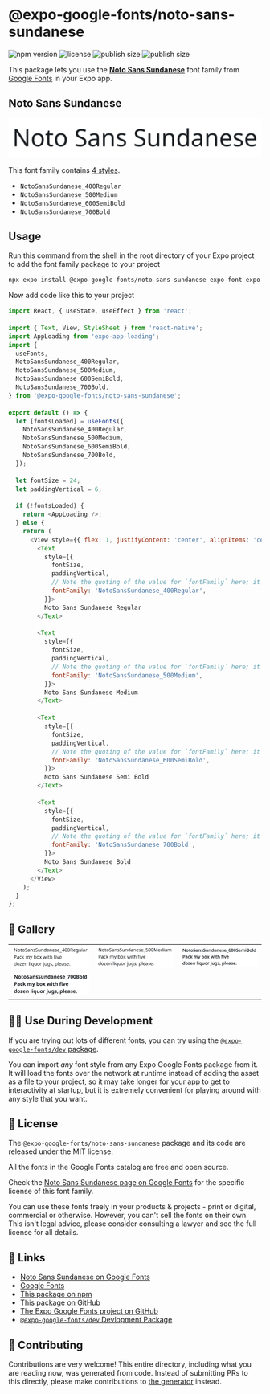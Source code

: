 # @expo-google-fonts/noto-sans-sundanese

![npm version](https://flat.badgen.net/npm/v/@expo-google-fonts/noto-sans-sundanese)
![license](https://flat.badgen.net/github/license/expo/google-fonts)
![publish size](https://flat.badgen.net/packagephobia/install/@expo-google-fonts/noto-sans-sundanese)
![publish size](https://flat.badgen.net/packagephobia/publish/@expo-google-fonts/noto-sans-sundanese)

This package lets you use the [**Noto Sans Sundanese**](https://fonts.google.com/specimen/Noto+Sans+Sundanese) font family from [Google Fonts](https://fonts.google.com/) in your Expo app.

## Noto Sans Sundanese

![Noto Sans Sundanese](./font-family.png)

This font family contains [4 styles](#-gallery).

- `NotoSansSundanese_400Regular`
- `NotoSansSundanese_500Medium`
- `NotoSansSundanese_600SemiBold`
- `NotoSansSundanese_700Bold`

## Usage

Run this command from the shell in the root directory of your Expo project to add the font family package to your project
```sh
npx expo install @expo-google-fonts/noto-sans-sundanese expo-font expo-app-loading
```

Now add code like this to your project
```js
import React, { useState, useEffect } from 'react';

import { Text, View, StyleSheet } from 'react-native';
import AppLoading from 'expo-app-loading';
import {
  useFonts,
  NotoSansSundanese_400Regular,
  NotoSansSundanese_500Medium,
  NotoSansSundanese_600SemiBold,
  NotoSansSundanese_700Bold,
} from '@expo-google-fonts/noto-sans-sundanese';

export default () => {
  let [fontsLoaded] = useFonts({
    NotoSansSundanese_400Regular,
    NotoSansSundanese_500Medium,
    NotoSansSundanese_600SemiBold,
    NotoSansSundanese_700Bold,
  });

  let fontSize = 24;
  let paddingVertical = 6;

  if (!fontsLoaded) {
    return <AppLoading />;
  } else {
    return (
      <View style={{ flex: 1, justifyContent: 'center', alignItems: 'center' }}>
        <Text
          style={{
            fontSize,
            paddingVertical,
            // Note the quoting of the value for `fontFamily` here; it expects a string!
            fontFamily: 'NotoSansSundanese_400Regular',
          }}>
          Noto Sans Sundanese Regular
        </Text>

        <Text
          style={{
            fontSize,
            paddingVertical,
            // Note the quoting of the value for `fontFamily` here; it expects a string!
            fontFamily: 'NotoSansSundanese_500Medium',
          }}>
          Noto Sans Sundanese Medium
        </Text>

        <Text
          style={{
            fontSize,
            paddingVertical,
            // Note the quoting of the value for `fontFamily` here; it expects a string!
            fontFamily: 'NotoSansSundanese_600SemiBold',
          }}>
          Noto Sans Sundanese Semi Bold
        </Text>

        <Text
          style={{
            fontSize,
            paddingVertical,
            // Note the quoting of the value for `fontFamily` here; it expects a string!
            fontFamily: 'NotoSansSundanese_700Bold',
          }}>
          Noto Sans Sundanese Bold
        </Text>
      </View>
    );
  }
};

```

## 🔡 Gallery


||||
|-|-|-|
|![NotoSansSundanese_400Regular](./NotoSansSundanese_400Regular.ttf.png)|![NotoSansSundanese_500Medium](./NotoSansSundanese_500Medium.ttf.png)|![NotoSansSundanese_600SemiBold](./NotoSansSundanese_600SemiBold.ttf.png)||
|![NotoSansSundanese_700Bold](./NotoSansSundanese_700Bold.ttf.png)||||


## 👩‍💻 Use During Development

If you are trying out lots of different fonts, you can try using the [`@expo-google-fonts/dev` package](https://github.com/expo/google-fonts/tree/master/font-packages/dev#readme).

You can import *any* font style from any Expo Google Fonts package from it. It will load the fonts
over the network at runtime instead of adding the asset as a file to your project, so it may take longer
for your app to get to interactivity at startup, but it is extremely convenient
for playing around with any style that you want.

## 📖 License

The `@expo-google-fonts/noto-sans-sundanese` package and its code are released under the MIT license.

All the fonts in the Google Fonts catalog are free and open source.

Check the [Noto Sans Sundanese page on Google Fonts](https://fonts.google.com/specimen/Noto+Sans+Sundanese) for the specific license of this font family.

You can use these fonts freely in your products & projects - print or digital, commercial or otherwise. However, you can't sell the fonts on their own. This isn't legal advice, please consider consulting a lawyer and see the full license for all details.

## 🔗 Links

- [Noto Sans Sundanese on Google Fonts](https://fonts.google.com/specimen/Noto+Sans+Sundanese)
- [Google Fonts](https://fonts.google.com/)
- [This package on npm](https://www.npmjs.com/package/@expo-google-fonts/noto-sans-sundanese)
- [This package on GitHub](https://github.com/expo/google-fonts/tree/master/font-packages/noto-sans-sundanese)
- [The Expo Google Fonts project on GitHub](https://github.com/expo/google-fonts)
- [`@expo-google-fonts/dev` Devlopment Package](https://github.com/expo/google-fonts/tree/master/font-packages/dev)

## 🤝 Contributing

Contributions are very welcome! This entire directory, including what you are reading now, was generated from code. Instead of submitting PRs to this directly, please make contributions to [the generator](https://github.com/expo/google-fonts/tree/master/packages/generator) instead.
